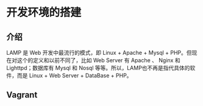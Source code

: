 # 开发环境的搭建

##  介绍
LAMP 是 Web 开发中最流行的模式，即 Linux + Apache + Mysql + PHP。但现在对这个的定义和以前不同了，比如 Web Server 有 Apache 、 Nginx 和 Lighttpd；数据库有 Mysql 和 Nosql 等等。所以，LAMP也不再是指代具体的软件，而是 Linux + Web Server + DataBase + PHP。

## Vagrant
